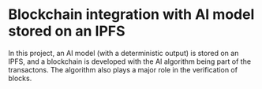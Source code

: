 # Blockchain integration with AI model stored on an IPFS
 In this project, an AI model (with a deterministic output) is stored on an IPFS, and a blockchain is developed with the AI algorithm being part of the transactons. The algorithm also plays a major role in the verification of blocks. 
